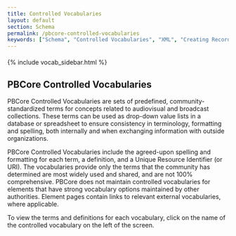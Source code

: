 ```yaml
---
title: Controlled Vocabularies
layout: default
section: Schema
permalink: /pbcore-controlled-vocabularies
keywords: ["Schema", "Controlled Vocabularies", "XML", "Creating Records"]
---
```

<div class="row" style="margin-top: 4%;">
  <div class="col-md-3">
    {% include vocab_sidebar.html %}
  </div>
  <div class="col-md-9">
    <h2 class="green title bold">PBCore Controlled Vocabularies</h2>
    <p>
      PBCore Controlled Vocabularies are sets of predefined, community-standardized terms for concepts related to audiovisual and broadcast collections. These terms can be used as drop-down value lists in a database or spreadsheet to ensure consistency in terminology, formatting and spelling, both internally and when exchanging information with outside organizations.
    </p>
    <p>
      PBCore Controlled Vocabularies include the agreed-upon spelling and formatting for each term, a definition, and a Unique Resource Identifier (or URI). The vocabularies provide only the terms that the community has determined are most widely used and shared, and are not 100% comprehensive. PBCore does not maintain controlled vocabularies for elements that have strong vocabulary options maintained by other authorities. Element pages contain links to relevant external vocabularies, where applicable.
    </p>
    <p>
      To view the terms and definitions for each vocabulary, click on the name of the controlled vocabulary on the left of the screen.
    </p>
  </div>
</div>
